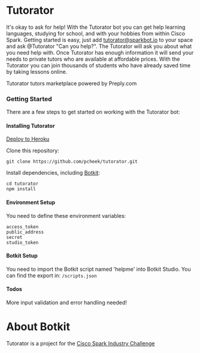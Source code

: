 # Tutorator

It's okay to ask for help! With the Tutorator bot you can get help learning languages, studying for school, and with your hobbies from within Cisco Spark. Getting started is easy, just add tutorator@sparkbot.io to your space and ask @Tutorator "Can you help?". The Tutorator will ask you about what you need help with. Once Tutorator has enough information it will send your needs to private tutors who are available at affordable prices. With the Tutorator you can join thousands of students who have already saved time by taking lessons online.

Tutorator tutors marketplace powered by Preply.com

### Getting Started

There are a few steps to get started on working with the Tutorator bot:

#### Installing Tutorator

[Deploy to Heroku](https://heroku.com/deploy?template=https://github.com/pcheek/tutorator/master)

Clone this repository:

`git clone https://github.com/pcheek/tutorator.git`

Install dependencies, including [Botkit](https://github.com/howdyai/botkit):

```
cd tutorator
npm install
```

#### Environment Setup

You need to define these environment variables:

```
access_token
public_address
secret
studio_token
```

#### Botkit Setup

You need to import the Botkit script named 'helpme' into Botkit Studio. You can find the export in: `/scripts.json`


#### Todos

More input validation and error handling needed!

# About Botkit 

Tutorator is a project for the [Cisco Spark Industry Challenge](https://ciscospark.devpost.com/)
